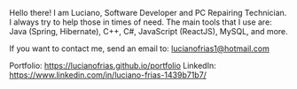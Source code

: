 


Hello there! I am Luciano, Software Developer and PC Repairing Technician. I always try to help those in times of need. The main tools that I use are: Java (Spring, Hibernate), C++, C#, JavaScript (ReactJS), MySQL, and more. 

If you want to contact me, send an email to: lucianofrias1@hotmail.com

Portfolio: https://lucianofrias.github.io/portfolio
LinkedIn: https://www.linkedin.com/in/luciano-frias-1439b71b7/

